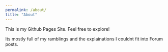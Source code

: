 ```yaml
---
permalink: /about/
title: "About"
---
```


This is my Github Pages Site. Feel free to explore!

Its mostly full of my ramblings and the explainations I couldnt fit into Forum posts.